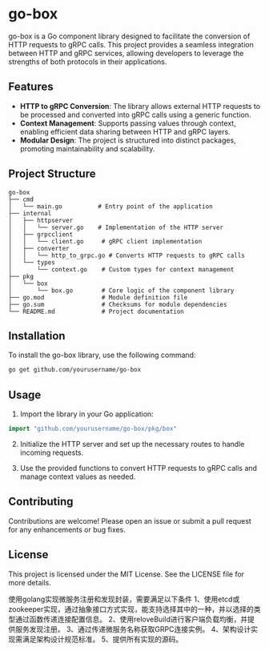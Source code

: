 # go-box

go-box is a Go component library designed to facilitate the conversion of HTTP requests to gRPC calls. This project provides a seamless integration between HTTP and gRPC services, allowing developers to leverage the strengths of both protocols in their applications.

## Features

- **HTTP to gRPC Conversion**: The library allows external HTTP requests to be processed and converted into gRPC calls using a generic function.
- **Context Management**: Supports passing values through context, enabling efficient data sharing between HTTP and gRPC layers.
- **Modular Design**: The project is structured into distinct packages, promoting maintainability and scalability.

## Project Structure

```
go-box
├── cmd
│   └── main.go          # Entry point of the application
├── internal
│   ├── httpserver
│   │   └── server.go    # Implementation of the HTTP server
│   ├── grpcclient
│   │   └── client.go     # gRPC client implementation
│   ├── converter
│   │   └── http_to_grpc.go # Converts HTTP requests to gRPC calls
│   └── types
│       └── context.go    # Custom types for context management
├── pkg
│   └── box
│       └── box.go        # Core logic of the component library
├── go.mod                # Module definition file
├── go.sum                # Checksums for module dependencies
└── README.md             # Project documentation
```

## Installation

To install the go-box library, use the following command:

```bash
go get github.com/yourusername/go-box
```

## Usage

1. Import the library in your Go application:

```go
import "github.com/yourusername/go-box/pkg/box"
```

2. Initialize the HTTP server and set up the necessary routes to handle incoming requests.

3. Use the provided functions to convert HTTP requests to gRPC calls and manage context values as needed.

## Contributing

Contributions are welcome! Please open an issue or submit a pull request for any enhancements or bug fixes.

## License

This project is licensed under the MIT License. See the LICENSE file for more details.



使用golang实现微服务注册和发现封装，需要满足以下条件
1、使用etcd或zookeeper实现，通过抽象接口方式实现，能支持选择其中的一种，并以选择的类型通过函数传递连接配置信息。
2、使用reloveBuild进行客户端负载均衡，并提供服务发现注册。
3、通过传递微服务名称获取GRPC连接实例。
4、架构设计实现需满足架构设计规范标准。
5、提供所有实现的源码。